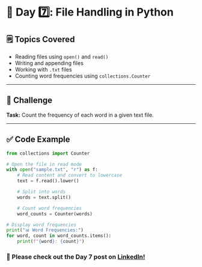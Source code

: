 # 📅 Day 7️⃣: File Handling in Python

## 🗒️ Topics Covered
- Reading files using `open()` and `read()`
- Writing and appending files
- Working with `.txt` files
- Counting word frequencies using `collections.Counter`

---

## 🎯 Challenge

**Task:** Count the frequency of each word in a given text file.

---

## ✅ Code Example

```python
from collections import Counter

# Open the file in read mode
with open("sample.txt", "r") as f:
    # Read content and convert to lowercase
    text = f.read().lower()

    # Split into words
    words = text.split()

    # Count word frequencies
    word_counts = Counter(words)

# Display word frequencies
print("📊 Word Frequencies:")
for word, count in word_counts.items():
    print(f"{word}: {count}")

```

### 📢 Please check out the Day 7 post on [LinkedIn!](https://www.linkedin.com/posts/karthiga-lakshmanan_python-filehandling-linkedinlearning-activity-7338021455718191104-sYNk?utm_source=share&utm_medium=member_desktop&rcm=ACoAACQ2IrAB4tvB8B6NZStCzsJHzXhLsxGLlPI)

